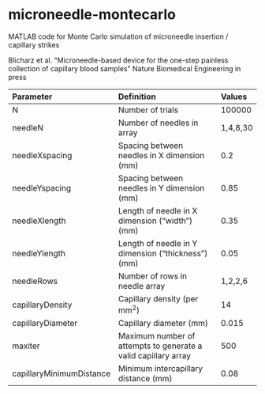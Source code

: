 # microneedle-montecarlo
MATLAB code for Monte Carlo simulation of microneedle insertion / capillary strikes

Blicharz et al. "Microneedle-based device for the one-step painless collection of capillary blood samples"
Nature Biomedical Engineering in press


| Parameter | Definition | Values |
| :-------- | :--------- | :----- |
| N | Number of trials | 100000 |
| needleN | Number of needles in array | 1,4,8,30 |
| needleXspacing | Spacing between needles in X dimension (mm) | 0.2 |
| needleYspacing | Spacing between needles in Y dimension (mm) | 0.85 |
| needleXlength | Length of needle in X dimension (“width”) (mm) | 0.35 |
| needleYlength | Length of needle in Y dimension (“thickness”) (mm) | 0.05 |
| needleRows | Number of rows in needle array | 1,2,2,6 |
| capillaryDensity | Capillary density (per mm<sup>2</sup>) | 14 |
| capillaryDiameter | Capillary diameter (mm) | 0.015 |
| maxiter | Maximum number of attempts to generate a valid capillary array | 500 |
| capillaryMinimumDistance | Minimum intercapillary distance (mm) | 0.08 |

